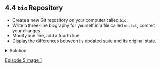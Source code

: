 
## 4.4 ```bio``` Repository

- Create a new Git repository on your computer called ```bio```.
- Write a three-line biography for yourself in a file called ```me.txt```, commit your changes
- Modify one line, add a fourth line
- Display the differences between its updated state and its original state.

<details>
  <summary>
Solution
  </summary>

If needed, move out of the <code>recipes</code> folder:

  <pre><code>$ cd ..</code></pre>

  Create a new folder called <code>bio</code> and ‘move’ into it:

  <pre><code>$ mkdir bio
$ cd bio</code></pre>

Initialise git:

  <pre><code>$ git init</code></pre>

  Create your biography file <code>me.txt</code> using <code>nano</code> or another text editor. Once in place, add and commit it to the repository:

  <pre><code>$ git add me.txt
$ git commit -m "Add biography file"</code></pre>

Modify the file as described (modify one line, add a fourth line). To display the differences between its updated state and its original state, use <code>git diff</code>:

  <pre><code>$ git diff me.txt</code></pre>
  
</details>
  
[Episode 5 image 1](episode5_img1.md)
